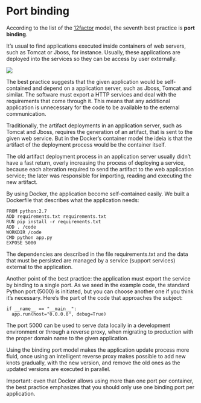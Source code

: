 # Port binding

According to the list of the [12factor](http://12factor.net) model, the seventh best practice is **port binding**. 

It’s usual to find applications executed inside containers of web servers, such as Tomcat or Jboss, for instance. Usually, these applications are deployed into the services so they can be access by user externally.

![](images/vinculos1.png)

The best practice suggests that the given application would be self-contained and depend on a application server, such as Jboss, Tomcat and similar. The software must export a HTTP services and deal with the requirements that come through it. This means that any additional application is unnecessary for the code to be available to the external communication.

Traditionally, the artifact deployments in an application server, such as Tomcat and Jboss, requires the generation of an artifact, that is sent to the given web service. But in the Docker’s container model the ideia is that the artifact of the deployment process would be the container itself.

The old artifact deployment process in an application server usually didn’t have a fast return, overly increasing the process of deploying a service, because each alteration required to send the artifact to the web application service; the later was responsible for importing, reading and executing the new artifact.

By using Docker, the application become self-contained easily. We built a Dockerfile that describes what the application needs:

```
FROM python:2.7
ADD requirements.txt requirements.txt
RUN pip install -r requirements.txt
ADD . /code
WORKDIR /code
CMD python app.py
EXPOSE 5000
```

The dependencies are described in the file requirements.txt and the data that must be persisted are managed by a service (support services) external to the application.

Another point of the best practice: the application must export the service by binding to a single port. As we seed in the example code, the standard Python port (5000) is initiated, but you can choose another one if you think it’s necessary. Here’s the part of the code that approaches the subject:

```
if __name__ == "__main__":
  app.run(host="0.0.0.0", debug=True)
```

The port 5000 can be used to serve data locally in a development environment or through a reverse proxy, when migrating to production with the proper domain name to the given application.

Using the binding port model makes the application update process more fluid, once using an intelligent reverse proxy makes possible to add new knots gradually, with the new version, and remove the old ones as the updated versions are executed in parallel.

Important: even that Docker allows using more than one port per container, the best practice emphasizes that you should only use one binding port per application.
